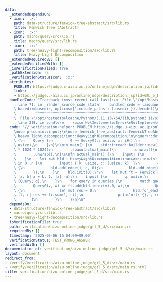 ```yaml
---
data:
  _extendedDependsOn:
  - icon: ':x:'
    path: data-structure/fenwick-tree-abstract/src/lib.rs
    title: Fenwick Tree (Abstract)
  - icon: ':x:'
    path: macro/query/src/lib.rs
    title: macro/query/src/lib.rs
  - icon: ':x:'
    path: tree/heavy-light-decomposition/src/lib.rs
    title: Heavy-Light Decomposition
  _extendedRequiredBy: []
  _extendedVerifiedWith: []
  _isVerificationFailed: true
  _pathExtension: rs
  _verificationStatusIcon: ':x:'
  attributes:
    PROBLEM: https://judge.u-aizu.ac.jp/onlinejudge/description.jsp?id=GRL_5_D
    links:
    - https://judge.u-aizu.ac.jp/onlinejudge/description.jsp?id=GRL_5_D
  bundledCode: "Traceback (most recent call last):\n  File \"/opt/hostedtoolcache/Python/3.11.13/x64/lib/python3.11/site-packages/onlinejudge_verify/documentation/build.py\"\
    , line 71, in _render_source_code_stat\n    bundled_code = language.bundle(stat.path,\
    \ basedir=basedir, options={'include_paths': [basedir]}).decode()\n          \
    \         ^^^^^^^^^^^^^^^^^^^^^^^^^^^^^^^^^^^^^^^^^^^^^^^^^^^^^^^^^^^^^^^^^^^^^^^^^^^^^^^^^\n\
    \  File \"/opt/hostedtoolcache/Python/3.11.13/x64/lib/python3.11/site-packages/onlinejudge_verify/languages/rust.py\"\
    , line 288, in bundle\n    raise NotImplementedError\nNotImplementedError\n"
  code: "// verification-helper: PROBLEM https://judge.u-aizu.ac.jp/onlinejudge/description.jsp?id=GRL_5_D\n\
    \nuse proconio::input;\n\nuse fenwick_tree_abstract::FenwickTreeAbstract;\nuse\
    \ heavy_light_decomposition::HeavyLightDecomposition;\n\nquery::define_query!\
    \ {\n    Query {\n        0 => Query0(v: usize, w: i64),\n        1 => Query1(v:\
    \ usize),\n    }\n}\n\nfn main() {\n    std::thread::Builder::new()\n        .stack_size(64\
    \ * 1024 * 1024)\n        .spawn(actual_main)\n        .unwrap()\n        .join()\n\
    \        .unwrap();\n}\n\nfn actual_main() {\n    input! {\n        n: usize,\n\
    \    }\n    let mut hld = HeavyLightDecomposition::<usize>::new(n);\n    for i\
    \ in 0..n {\n        input! { k: usize, c: [usize; k], }\n        c.iter().for_each(|&c|\
    \ {\n            hld.add_edge(i, c, 0);\n            hld.add_edge(c, i, 0);\n\
    \        });\n    }\n    hld.init(0);\n\n    let mut ft = FenwickTreeAbstract::<i64>::new(n,\
    \ |a, b| a + b, 0, |a| -a);\n    input! {\n        q: usize,\n        queries:\
    \ [Query; q],\n    }\n    for query in queries {\n        match query {\n    \
    \        Query0(v, w) => ft.add(hld.index(v).0, w),\n            Query1(v) =>\
    \ {\n                let mut res = 0;\n                hld.for_each_edge(0, v,\
    \ |l, r| res += ft.sum(l, r));\n                println!(\"{}\", res);\n     \
    \       }\n        }\n    }\n}\n"
  dependsOn:
  - data-structure/fenwick-tree-abstract/src/lib.rs
  - macro/query/src/lib.rs
  - tree/heavy-light-decomposition/src/lib.rs
  isVerificationFile: true
  path: verification/aizu-online-judge/grl_5_d/src/main.rs
  requiredBy: []
  timestamp: '2025-09-06 15:04:09+09:00'
  verificationStatus: TEST_WRONG_ANSWER
  verifiedWith: []
documentation_of: verification/aizu-online-judge/grl_5_d/src/main.rs
layout: document
redirect_from:
- /verify/verification/aizu-online-judge/grl_5_d/src/main.rs
- /verify/verification/aizu-online-judge/grl_5_d/src/main.rs.html
title: verification/aizu-online-judge/grl_5_d/src/main.rs
---
```

